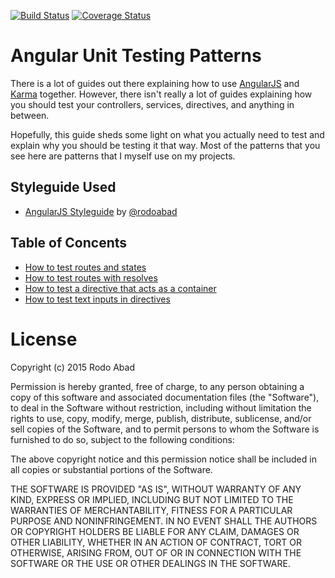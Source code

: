 [![Build Status](https://travis-ci.org/rodoabad/angularjs-unit-testing-patterns.svg?branch=master)](https://travis-ci.org/rodoabad/angularjs-unit-testing-patterns) [![Coverage Status](https://coveralls.io/repos/rodoabad/angularjs-unit-testing-patterns/badge.svg?branch=master&service=github)](https://coveralls.io/github/rodoabad/angularjs-unit-testing-patterns?branch=master)

# Angular Unit Testing Patterns

There is a lot of guides out there explaining how to use [AngularJS](https://github.com/angular/angular) and [Karma](https://github.com/karma-runner/karma) together. However, there isn't really a lot of guides explaining how you should test your controllers, services, directives, and anything in between.

Hopefully, this guide sheds some light on what you actually need to test and explain why you should be testing it that way. Most of the patterns that you see here are patterns that I myself use on my projects.

## Styleguide Used

 - [AngularJS Styleguide](https://github.com/rodoabad/angularjs-styleguide) by [@rodoabad](https://github.com/rodoabad)

## Table of Concents
 
 - [How to test routes and states](https://github.com/rodoabad/angularjs-unit-testing-patterns/tree/master/example/client/src/routes/hello-world#how-to-test-routes-and-states)
 - [How to test routes with resolves](https://github.com/rodoabad/angularjs-unit-testing-patterns/tree/master/example/client/src/routes/pet-list#how-to-test-routes-with-resolves)
 - [How to test a directive that acts as a container](https://github.com/rodoabad/angularjs-unit-testing-patterns/tree/master/example/client/src/packages/main-container#how-to-test-a-directive-that-acts-as-a-container)
 - [How to test text inputs in directives](https://github.com/rodoabad/angularjs-unit-testing-patterns/tree/master/example/client/src/packages/user-info#how-to-test-text-inputs-in-directives)
 
# License

Copyright (c) 2015 Rodo Abad

Permission is hereby granted, free of charge, to any person obtaining a copy of this software and associated documentation files (the "Software"), to deal in the Software without restriction, including without limitation the rights to use, copy, modify, merge, publish, distribute, sublicense, and/or sell copies of the Software, and to permit persons to whom the Software is furnished to do so, subject to the following conditions:

The above copyright notice and this permission notice shall be included in all copies or substantial portions of the Software.

THE SOFTWARE IS PROVIDED "AS IS", WITHOUT WARRANTY OF ANY KIND, EXPRESS OR IMPLIED, INCLUDING BUT NOT LIMITED TO THE WARRANTIES OF MERCHANTABILITY, FITNESS FOR A PARTICULAR PURPOSE AND NONINFRINGEMENT. IN NO EVENT SHALL THE AUTHORS OR COPYRIGHT HOLDERS BE LIABLE FOR ANY CLAIM, DAMAGES OR OTHER LIABILITY, WHETHER IN AN ACTION OF CONTRACT, TORT OR OTHERWISE, ARISING FROM, OUT OF OR IN CONNECTION WITH THE SOFTWARE OR THE USE OR OTHER DEALINGS IN THE SOFTWARE.

